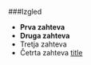 ###Izgled
- **Prva zahteva**
- **Druga zahteva**
- Tretja zahteva
- Četrta zahteva
[title](https://www.example.com)

